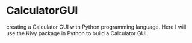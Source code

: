 # CalculatorGUI
creating a Calculator GUI with Python programming language. Here I will use the Kivy package in Python to build a Calculator GUI.
